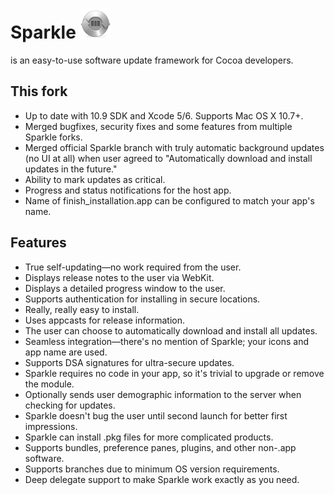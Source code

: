 # Sparkle <img src="Sparkle.png" width=48 height=48 alt="">
is an easy-to-use software update framework for Cocoa developers.

## This fork

* Up to date with 10.9 SDK and Xcode 5/6. Supports Mac OS X 10.7+.
* Merged bugfixes, security fixes and some features from multiple Sparkle forks.
* Merged official Sparkle branch with truly automatic background updates (no UI at all) when user agreed to "Automatically download and install updates in the future."
* Ability to mark updates as critical.
* Progress and status notifications for the host app.
* Name of finish_installation.app can be configured to match your app's name.

## Features

* True self-updating—no work required from the user.
* Displays release notes to the user via WebKit.
* Displays a detailed progress window to the user.
* Supports authentication for installing in secure locations.
* Really, really easy to install.
* Uses appcasts for release information.
* The user can choose to automatically download and install all updates.
* Seamless integration—there's no mention of Sparkle; your icons and app name are used.
* Supports DSA signatures for ultra-secure updates.
* Sparkle requires no code in your app, so it's trivial to upgrade or remove the module.
* Optionally sends user demographic information to the server when checking for updates.
* Sparkle doesn't bug the user until second launch for better first impressions.
* Sparkle can install .pkg files for more complicated products.
* Supports bundles, preference panes, plugins, and other non-.app software.
* Supports branches due to minimum OS version requirements.
* Deep delegate support to make Sparkle work exactly as you need.

